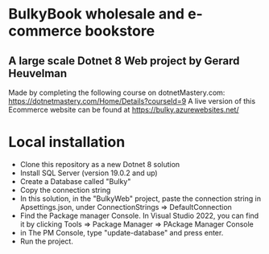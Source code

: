 # BulkyBook wholesale and e-commerce bookstore
## A large scale Dotnet 8 Web project by Gerard Heuvelman

Made by completing the following course on dotnetMastery.com: https://dotnetmastery.com/Home/Details?courseId=9
A live version of this Ecommerce website can be found at https://bulky.azurewebsites.net/

# Local installation 
- Clone this repository as a new Dotnet 8 solution
- Install SQL Server (version 19.0.2 and up)
- Create a Database called "Bulky"
- Copy the connection string
- In this solution, in the "BulkyWeb" project, paste the connection string in Apsettings.json, under ConnectionStrings => DefaultConnection
- Find the Package manager Console. In Visual Studio 2022, you can find it by clicking Tools => Package Manager => PAckage Manager Console
- in The PM Console, type "update-database" and press enter.
- Run the project.